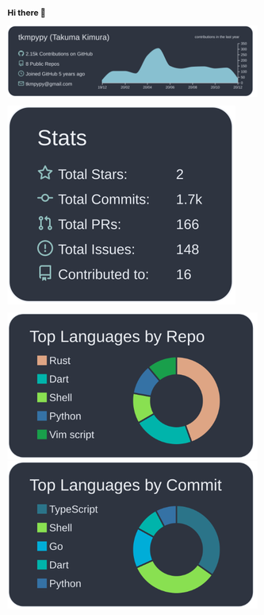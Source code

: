 ### Hi there 👋

<!--
**tkmpypy/tkmpypy** is a ✨ _special_ ✨ repository because its `README.md` (this file) appears on your GitHub profile.

Here are some ideas to get you started:

- 🔭 I’m currently working on ...
- 🌱 I’m currently learning ...
- 👯 I’m looking to collaborate on ...
- 🤔 I’m looking for help with ...
- 💬 Ask me about ...
- 📫 How to reach me: ...
- 😄 Pronouns: ...
- ⚡ Fun fact: ...
-->


[![](https://raw.githubusercontent.com/tkmpypy/tkmpypy/main/profile-summary-card-output/nord_dark/0-profile-details.svg)](https://github.com/vn7n24fzkq/github-profile-summary-cards)

[![](https://raw.githubusercontent.com/tkmpypy/tkmpypy/main/profile-summary-card-output/nord_dark/3-stats.svg)](https://github.com/vn7n24fzkq/github-profile-summary-cards)

[![](https://raw.githubusercontent.com/tkmpypy/tkmpypy/main/profile-summary-card-output/nord_dark/1-repos-per-language.svg)](https://github.com/vn7n24fzkq/github-profile-summary-cards)
[![](https://raw.githubusercontent.com/tkmpypy/tkmpypy/main/profile-summary-card-output/nord_dark/2-most-commit-language.svg)](https://github.com/vn7n24fzkq/github-profile-summary-cards)

